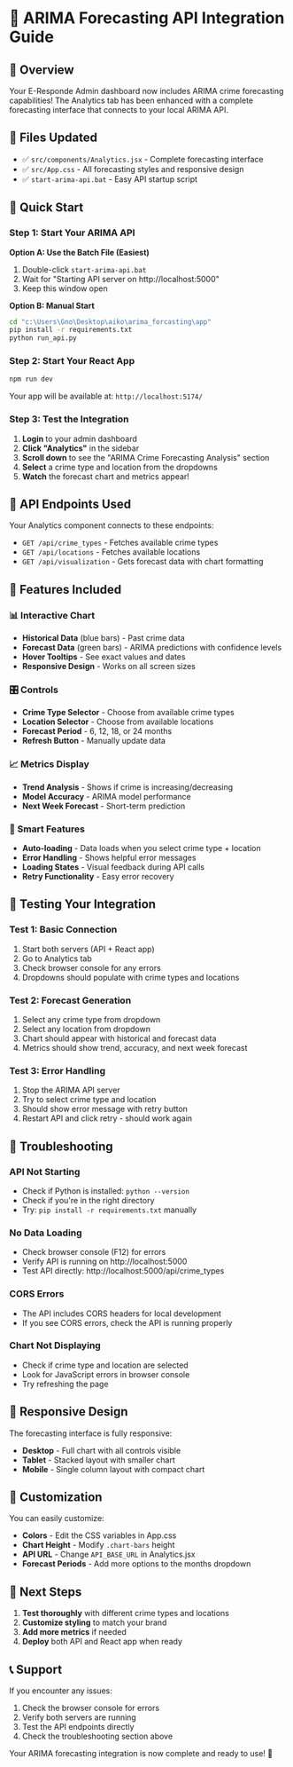 # 🔮 ARIMA Forecasting API Integration Guide

## 🎯 Overview
Your E-Responde Admin dashboard now includes ARIMA crime forecasting capabilities! The Analytics tab has been enhanced with a complete forecasting interface that connects to your local ARIMA API.

## 📁 Files Updated
- ✅ `src/components/Analytics.jsx` - Complete forecasting interface
- ✅ `src/App.css` - All forecasting styles and responsive design
- ✅ `start-arima-api.bat` - Easy API startup script

## 🚀 Quick Start

### Step 1: Start Your ARIMA API
**Option A: Use the Batch File (Easiest)**
1. Double-click `start-arima-api.bat`
2. Wait for "Starting API server on http://localhost:5000"
3. Keep this window open

**Option B: Manual Start**
```bash
cd "c:\Users\Gno\Desktop\aiko\arima_forcasting\app"
pip install -r requirements.txt
python run_api.py
```

### Step 2: Start Your React App
```bash
npm run dev
```
Your app will be available at: `http://localhost:5174/`

### Step 3: Test the Integration
1. **Login** to your admin dashboard
2. **Click "Analytics"** in the sidebar
3. **Scroll down** to see the "ARIMA Crime Forecasting Analysis" section
4. **Select** a crime type and location from the dropdowns
5. **Watch** the forecast chart and metrics appear!

## 🔗 API Endpoints Used
Your Analytics component connects to these endpoints:

- `GET /api/crime_types` - Fetches available crime types
- `GET /api/locations` - Fetches available locations  
- `GET /api/visualization` - Gets forecast data with chart formatting

## 🎨 Features Included

### 📊 Interactive Chart
- **Historical Data** (blue bars) - Past crime data
- **Forecast Data** (green bars) - ARIMA predictions with confidence levels
- **Hover Tooltips** - See exact values and dates
- **Responsive Design** - Works on all screen sizes

### 🎛️ Controls
- **Crime Type Selector** - Choose from available crime types
- **Location Selector** - Choose from available locations
- **Forecast Period** - 6, 12, 18, or 24 months
- **Refresh Button** - Manually update data

### 📈 Metrics Display
- **Trend Analysis** - Shows if crime is increasing/decreasing
- **Model Accuracy** - ARIMA model performance
- **Next Week Forecast** - Short-term prediction

### 🎯 Smart Features
- **Auto-loading** - Data loads when you select crime type + location
- **Error Handling** - Shows helpful error messages
- **Loading States** - Visual feedback during API calls
- **Retry Functionality** - Easy error recovery

## 🧪 Testing Your Integration

### Test 1: Basic Connection
1. Start both servers (API + React app)
2. Go to Analytics tab
3. Check browser console for any errors
4. Dropdowns should populate with crime types and locations

### Test 2: Forecast Generation
1. Select any crime type from dropdown
2. Select any location from dropdown
3. Chart should appear with historical and forecast data
4. Metrics should show trend, accuracy, and next week forecast

### Test 3: Error Handling
1. Stop the ARIMA API server
2. Try to select crime type and location
3. Should show error message with retry button
4. Restart API and click retry - should work again

## 🔧 Troubleshooting

### API Not Starting
- Check if Python is installed: `python --version`
- Check if you're in the right directory
- Try: `pip install -r requirements.txt` manually

### No Data Loading
- Check browser console (F12) for errors
- Verify API is running on http://localhost:5000
- Test API directly: http://localhost:5000/api/crime_types

### CORS Errors
- The API includes CORS headers for local development
- If you see CORS errors, check the API is running properly

### Chart Not Displaying
- Check if crime type and location are selected
- Look for JavaScript errors in browser console
- Try refreshing the page

## 📱 Responsive Design
The forecasting interface is fully responsive:
- **Desktop** - Full chart with all controls visible
- **Tablet** - Stacked layout with smaller chart
- **Mobile** - Single column layout with compact chart

## 🎨 Customization
You can easily customize:
- **Colors** - Edit the CSS variables in App.css
- **Chart Height** - Modify `.chart-bars` height
- **API URL** - Change `API_BASE_URL` in Analytics.jsx
- **Forecast Periods** - Add more options to the months dropdown

## 🚀 Next Steps
1. **Test thoroughly** with different crime types and locations
2. **Customize styling** to match your brand
3. **Add more metrics** if needed
4. **Deploy** both API and React app when ready

## 📞 Support
If you encounter any issues:
1. Check the browser console for errors
2. Verify both servers are running
3. Test the API endpoints directly
4. Check the troubleshooting section above

Your ARIMA forecasting integration is now complete and ready to use! 🎉

